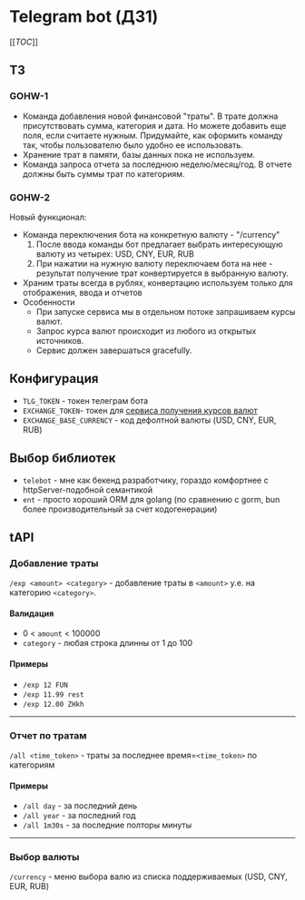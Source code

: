 # Telegram bot (ДЗ1) 

[[_TOC_]]

## ТЗ
### GOHW-1
- Команда добавления новой финансовой "траты". В трате должна присутствовать сумма, категория и дата. Но можете добавить еще поля, если считаете нужным. Придумайте, как оформить команду так, чтобы пользователю было удобно ее использовать.
- Хранение трат в памяти, базы данных пока не используем.
- Команда запроса отчета за последнюю неделю/месяц/год. В отчете должны быть суммы трат по категориям.

### GOHW-2
Новый функционал:
- Команда переключения бота на конкретную валюту - "/currency"
    1. После ввода команды бот предлагает выбрать интересующую валюту из четырех: USD, CNY, EUR, RUB
    2. При нажатии на нужную валюту переключаем бота на нее - результат получение трат конвертируется в выбранную валюту.
- Храним траты всегда в рублях, конвертацию используем только для отображения, ввода и отчетов
- Особенности
     * При запуске сервиса мы в отдельном потоке запрашиваем курсы валют.
     * Запрос курса валют происходит из любого из открытых источников.
     * Сервис должен завершаться gracefully.

## Конфигурация
* `TLG_TOKEN` - токен телеграм бота
* `EXCHANGE_TOKEN`- токен для [сервиса получения курсов валют](https://apilayer.com/marketplace/fixer-api)
* `EXCHANGE_BASE_CURRENCY` - код дефолтной валюты (USD, CNY, EUR, RUB)

## Выбор библиотек
* `telebot` - мне как бекенд разработчику, гораздо комфортнее с httpServer-подобной семантикой  
* `ent` - просто хороший ORM для golang (по сравнению с gorm, bun более производительный за счет кодогенерации)

## tAPI

### Добавление траты
`/exp <amount> <category>` - добавление траты в `<amount>` у.е. на категорию `<category>`. 
  #### Валидация
  * 0 < `amount` < 100000
  * `category` - любая строка длинны от 1 до 100
  #### Примеры
  * `/exp 12 FUN`
  * `/exp 11.99 rest`
  * `/exp 12.00 ZHkh`
---
### Отчет по тратам
`/all <time_token>` - траты за последнее время=`<time_token>` по кaтегориям
  #### Примеры
  * `/all day` - за последний день
  * `/all year` - за последний год
  * `/all 1m30s` - за последние полторы минуты
---
### Выбор валюты
`/currency` - меню выбора валю из списка поддерживаемых (USD, CNY, EUR, RUB)